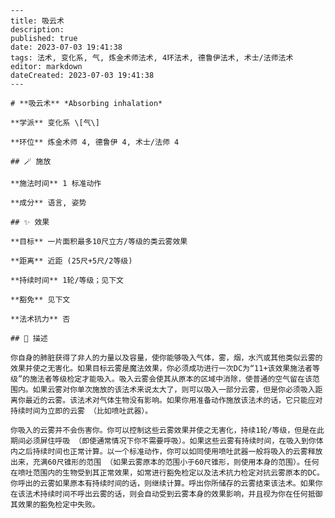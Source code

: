 
    ---
    title: 吸云术
    description: 
    published: true
    date: 2023-07-03 19:41:38
    tags: 法术, 变化系, 气, 炼金术师法术, 4环法术, 德鲁伊法术, 术士/法师法术
    editor: markdown
    dateCreated: 2023-07-03 19:41:38
    ---

    # **吸云术** *Absorbing inhalation*

    **学派** 变化系 \[气\] 

    **环位** 炼金术师 4, 德鲁伊 4, 术士/法师 4

    ## 🪄 施放

    **施法时间** 1 标准动作

    **成分** 语言, 姿势

    ## ✨ 效果 

    **目标** 一片面积最多10尺立方/等级的类云雾效果 

    **距离** 近距 (25尺+5尺/2等级)  

    **持续时间** 1轮/等级；见下文 

    **豁免** 见下文

    **法术抗力** 否

    ## 📖 描述

    你自身的肺脏获得了非人的力量以及容量，使你能够吸入气体，雾，烟，水汽或其他类似云雾的效果并使之无害化。如果目标云雾是魔法效果，你必须成功进行一次DC为“11+该效果施法者等级”的施法者等级检定才能吸入。吸入云雾会使其从原本的区域中消除，使普通的空气留在该范围内。如果云雾对你单次施放的该法术来说太大了，则可以吸入一部分云雾，但是你必须吸入距离你最近的云雾。该法术对气体生物没有影响。如果你用准备动作施放该法术的话，它只能应对持续时间为立即的云雾 （比如喷吐武器）。

    你吸入的云雾并不会伤害你。你可以控制这些云雾效果并使之无害化，持续1轮/等级，但是在此期间必须屏住呼吸 （即使通常情况下你不需要呼吸）。如果这些云雾有持续时间，在吸入到你体内之后持续时间也正常计算。以一个标准动作，你可以如同使用喷吐武器一般将吸入的云雾释放出来，充满60尺锥形的范围 （如果云雾原本的范围小于60尺锥形，则使用本身的范围）。任何在喷吐范围内的生物受到其正常效果，如常进行豁免检定以及法术抗力检定对抗云雾原本的DC。你呼出的云雾如果原本有持续时间的话，则继续计算。呼出你所储存的云雾结束该法术。如果你在该法术持续时间不呼出云雾的话，则会自动受到云雾本身的效果影响，并且视为你在任何抵御其效果的豁免检定中失败。
    